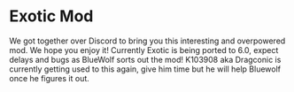 # Exotic Mod
We got together over Discord to bring you this interesting and overpowered mod. We hope you enjoy it!
  Currently Exotic is being ported to 6.0, expect delays and bugs as BlueWolf sorts out the mod! K103908 aka Dragconic is currently getting used to this again, give him time but he will help Bluewolf once he figures it out.

